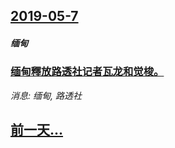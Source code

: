 ## [2019-05-7](/news/2019/05/7/index.md)

##### 缅甸
### [缅甸釋放路透社记者瓦龙和觉梭。 ](/news/2019/05/7/缅甸釋放路透社记者瓦龙和觉梭.md)
_消息: 缅甸, 路透社_

## [前一天...](/news/2019/05/6/index.md)

